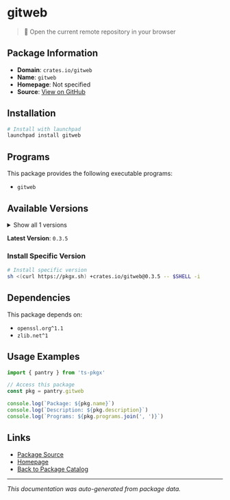 # gitweb

> 🌲 Open the current remote repository in your browser

## Package Information

- **Domain**: `crates.io/gitweb`
- **Name**: `gitweb`
- **Homepage**: Not specified
- **Source**: [View on GitHub](https://github.com/pkgxdev/pantry/tree/main/projects/crates.io/gitweb/package.yml)

## Installation

```bash
# Install with launchpad
launchpad install gitweb
```

## Programs

This package provides the following executable programs:

- `gitweb`

## Available Versions

<details>
<summary>Show all 1 versions</summary>

- `0.3.5`

</details>

**Latest Version**: `0.3.5`

### Install Specific Version

```bash
# Install specific version
sh <(curl https://pkgx.sh) +crates.io/gitweb@0.3.5 -- $SHELL -i
```

## Dependencies

This package depends on:

- `openssl.org^1.1`
- `zlib.net^1`

## Usage Examples

```typescript
import { pantry } from 'ts-pkgx'

// Access this package
const pkg = pantry.gitweb

console.log(`Package: ${pkg.name}`)
console.log(`Description: ${pkg.description}`)
console.log(`Programs: ${pkg.programs.join(', ')}`)
```

## Links

- [Package Source](https://github.com/pkgxdev/pantry/tree/main/projects/crates.io/gitweb/package.yml)
- [Homepage](#)
- [Back to Package Catalog](../package-catalog.md)

---

*This documentation was auto-generated from package data.*
